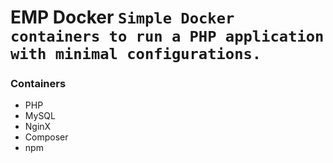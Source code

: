 # EMP Docker `Simple Docker containers to run a PHP application with minimal configurations.`

### Containers
- PHP
- MySQL
- NginX
- Composer
- npm
